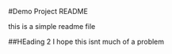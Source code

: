#Demo Project README

this is  a simple readme file

##HEading 2
I hope this isnt much of a problem
